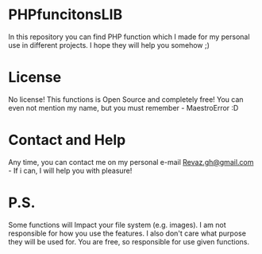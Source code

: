 # PHPfuncitonsLIB
In this repository you can find PHP function which I made for my personal use in different projects. I hope they will help you somehow ;) 

# License
No license! This functions is Open Source and completely free! You can even not mention my name, but you must remember - MaestroError :D

# Contact and Help 
Any time, you can contact me on my personal e-mail Revaz.gh@gmail.com - If i can, I will help you with pleasure!



# P.S.
Some functions will Impact your file system (e.g. images). I am not responsible for how you use the features. I also don't care what purpose they will be used for. You are free, so responsible for use given functions.
